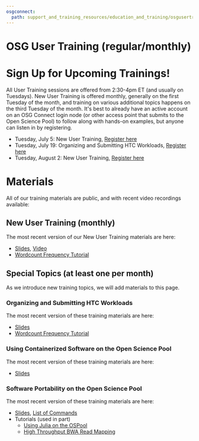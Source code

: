 ```yaml
---
osgconnect:
  path: support_and_training_resources/education_and_training/osgusertraining.md
---
```


OSG User Training (regular/monthly) 
====================================

# Sign Up for Upcoming Trainings!

All User Training sessions are offered from 2:30-4pm ET (and usually on Tuesdays). New User Training is offered monthly, generally on the first Tuesday of the month, and training on various additional topics happens on the third Tuesday of the month. It's best to already have an active account on an OSG Connect login node (or other access point that submits to the Open Science Pool) to follow along with hands-on examples, but anyone can listen in by registering.

* Tuesday, July 5: New User Training, [Register here](https://docs.google.com/forms/d/e/1FAIpQLSdj3XT7I0SM4k9jBvST7YX5wsCH_er1HLA7VqRj9ICoEvf2GA/viewform)
* Tuesday, July 19: Organizing and Submitting HTC Workloads, [Register here](https://docs.google.com/forms/d/e/1FAIpQLSdj3XT7I0SM4k9jBvST7YX5wsCH_er1HLA7VqRj9ICoEvf2GA/viewform)
* Tuesday, August 2: New User Training, [Register here](https://docs.google.com/forms/d/e/1FAIpQLSdj3XT7I0SM4k9jBvST7YX5wsCH_er1HLA7VqRj9ICoEvf2GA/viewform)

# Materials

All of our training materials are public, and with recent video recordings available:

## New User Training (monthly)

The most recent version of our New User Training materials are here: 

* [Slides](https://docs.google.com/presentation/d/1z-f81xtk_ZXeJcA1kX60JoScXdGfe-xgsB9g5YemrqI/edit#slide=id.g10662d3fe4f_0_0), [Video](https://www.youtube.com/watch?v=D14eMrkZ2gQ)
* [Wordcount Frequency Tutorial](https://support.opensciencegrid.org/support/solutions/articles/12000079856)

## Special Topics (at least one per month)

As we introduce new training topics, we will add materials to this page. 

### Organizing and Submitting HTC Workloads

The most recent version of these training materials are here: 

* [Slides](https://docs.google.com/presentation/d/1xYVp8NgiFSUdda2yD19HTLaXgH3HAPbVc1NASaG7Q74)
* [Wordcount Frequency Tutorial](https://github.com/OSGConnect/tutorial-organizing)

### Using Containerized Software on the Open Science Pool

The most recent version of these training materials are here:

* [Slides](https://docs.google.com/presentation/d/1HdsGCEm9TcGwehh9MDapbjYvtVrZhQCJfSC7C4_ridY)

### Software Portability on the Open Science Pool

The most recent version of these training materials are here:

* [Slides](https://docs.google.com/presentation/d/1Ym5piDoEkDPpInnyYgeqUkV-VWQoBTkI0RXJNG7_LK4/edit#slide=id.g120009588c4_0_0), 
[List of Commands](https://docs.google.com/document/d/1-lfpv7AO7cLZ2yiZQIuiQbb1lyBqh2CB5Ix51cKZ1bk/edit#)
* Tutorials (used in part)
    * [Using Julia on the OSPool](https://support.opensciencegrid.org/support/solutions/articles/12000078187-using-julia-on-the-ospool)
    * [High Throughput BWA Read Mapping](https://support.opensciencegrid.org/support/solutions/articles/12000085928-high-throughput-bwa-read-mapping)
